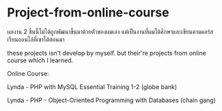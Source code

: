 # Project-from-online-course

ผลงาน 2 ชิ้นนี้ไม่ได้ถูกพัฒนาขึ้นมาด้วยตัวของผมเอง แต่เป็นงานที่ผมได้ศึกษาและเขียนตามคอร์สเรียนออนไล์ที่เขาได้สอนมา

these projects isn't develop by myself. but their're projects from online course which I learned.

Online Course:

Lynda - PHP with MySQL Essential Training 1-2 (globe bank)

Lynda - PHP - Object-Oriented Programming with Databases (chain gang)
